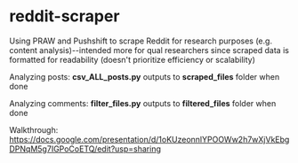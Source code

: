 # reddit-scraper
Using PRAW and Pushshift to scrape Reddit for research purposes (e.g. content analysis)--intended more for qual researchers since scraped data is formatted for readability (doesn't prioritize efficiency or scalability)

Analyzing posts: **csv_ALL_posts.py** outputs to **scraped_files** folder when done

Analyzing comments: **filter_files.py** outputs to **filtered_files** folder when done

Walkthrough: https://docs.google.com/presentation/d/1oKUzeonnlYPOOWw2h7wXjVkEbgDPNqM5g7IGPoCoETQ/edit?usp=sharing
